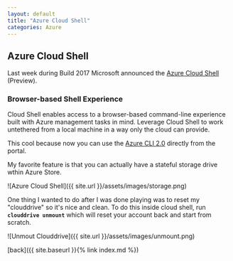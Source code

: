 ```yaml
---
layout: default
title: "Azure Cloud Shell"
categories: Azure 
---
```


## Azure Cloud Shell

Last week during Build 2017 Microsoft announced the [Azure Cloud Shell](https://docs.microsoft.com/en-us/azure/cloud-shell/overview) (Preview).

### Browser-based Shell Experience

Cloud Shell enables access to a browser-based command-line experience built with Azure management tasks in mind. Leverage Cloud Shell to work untethered from a local machine in a way only the cloud can provide.

This cool because now you can use the [Azure CLI 2.0](https://docs.microsoft.com/en-us/cli/azure/overview) directly from the portal.

My favorite feature is that you can actually have a stateful storage drive wthin Azure Store.

![Azure Cloud Shell]({{ site.url }}/assets/images/storage.png)

One thing I wanted to do after I was done playing was to reset my "clouddrive" so it's nice and clean. To do this inside cloud shell, run **`clouddrive unmount`** which will reset your account back and start from scratch.

![Unmout Clouddrive]({{ site.url }}/assets/images/unmount.png)

[back]({{ site.baseurl }}{% link index.md %})